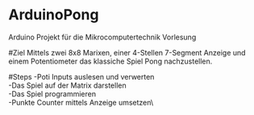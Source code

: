 # ArduinoPong
Arduino Projekt für die Mikrocomputertechnik Vorlesung


#Ziel
Mittels zwei 8x8 Marixen, einer 4-Stellen 7-Segment Anzeige und einem Potentiometer das klassiche Spiel Pong nachzustellen.

#Steps
-Poti Inputs auslesen und verwerten\
-Das Spiel auf der Matrix darstellen\
-Das Spiel programmieren\
-Punkte Counter mittels Anzeige umsetzen\

